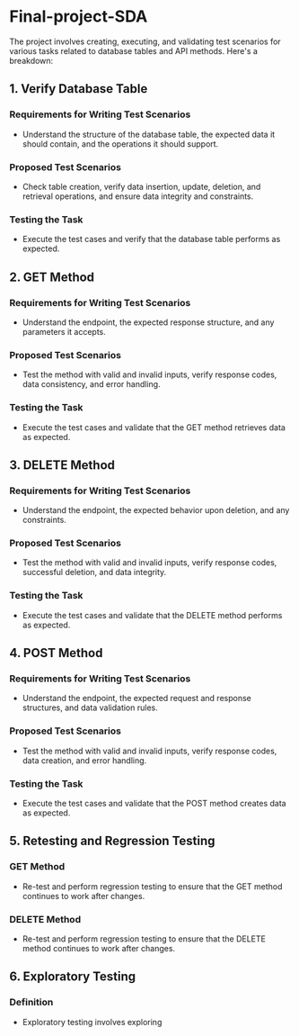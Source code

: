 # Final-project-SDA

The project involves creating, executing, and validating test scenarios for various tasks related to database tables and API methods. Here's a breakdown:

## 1. Verify Database Table
### Requirements for Writing Test Scenarios
- Understand the structure of the database table, the expected data it should contain, and the operations it should support.

### Proposed Test Scenarios
- Check table creation, verify data insertion, update, deletion, and retrieval operations, and ensure data integrity and constraints.

### Testing the Task
- Execute the test cases and verify that the database table performs as expected.

## 2. GET Method
### Requirements for Writing Test Scenarios
- Understand the endpoint, the expected response structure, and any parameters it accepts.

### Proposed Test Scenarios
- Test the method with valid and invalid inputs, verify response codes, data consistency, and error handling.

### Testing the Task
- Execute the test cases and validate that the GET method retrieves data as expected.

## 3. DELETE Method
### Requirements for Writing Test Scenarios
- Understand the endpoint, the expected behavior upon deletion, and any constraints.

### Proposed Test Scenarios
- Test the method with valid and invalid inputs, verify response codes, successful deletion, and data integrity.

### Testing the Task
- Execute the test cases and validate that the DELETE method performs as expected.

## 4. POST Method
### Requirements for Writing Test Scenarios
- Understand the endpoint, the expected request and response structures, and data validation rules.

### Proposed Test Scenarios
- Test the method with valid and invalid inputs, verify response codes, data creation, and error handling.

### Testing the Task
- Execute the test cases and validate that the POST method creates data as expected.

## 5. Retesting and Regression Testing
### GET Method
- Re-test and perform regression testing to ensure that the GET method continues to work after changes.

### DELETE Method
- Re-test and perform regression testing to ensure that the DELETE method continues to work after changes.

## 6. Exploratory Testing
### Definition
- Exploratory testing involves exploring
